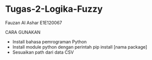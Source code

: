 # Tugas-2-Logika-Fuzzy
Fauzan Al Ashar
E1E120067

CARA GUNAKAN
- Install bahasa pemrograman Python
- Install module python dengan perintah pip install [nama package]
- Sesuaikan path dari data CSV
